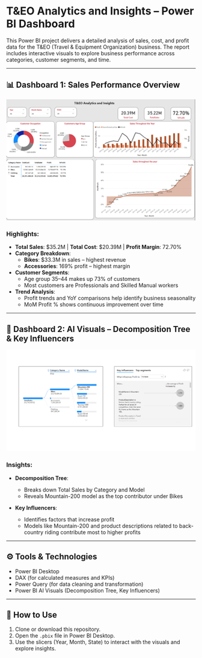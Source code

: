 # T&EO Analytics and Insights – Power BI Dashboard

This Power BI project delivers a detailed analysis of sales, cost, and profit data for the T&EO (Travel & Equipment Organization) business. The report includes interactive visuals to explore business performance across categories, customer segments, and time.

---

## 📊 Dashboard 1: Sales Performance Overview

![image alt](https://github.com/Sujan17-dulal/Sales-Dashboard---PowerBi/blob/main/T%26EO%20Analytics%20pic.png)

### Highlights:
- **Total Sales**: $35.2M | **Total Cost**: $20.39M | **Profit Margin**: 72.70%
- **Category Breakdown**:
  - **Bikes**: $33.3M in sales – highest revenue
  - **Accessories**: 169% profit – highest margin
- **Customer Segments**:
  - Age group 35–44 makes up 73% of customers
  - Most customers are Professionals and Skilled Manual workers
- **Trend Analysis**:
  - Profit trends and YoY comparisons help identify business seasonality
  - MoM Profit % shows continuous improvement over time

---

## 🤖 Dashboard 2: AI Visuals – Decomposition Tree & Key Influencers

![image alt](https://github.com/Sujan17-dulal/Sales-Dashboard---PowerBi/blob/main/AI%20Visuals%20Pic.png)

### Insights:
- **Decomposition Tree**:
  - Breaks down Total Sales by Category and Model
  - Reveals Mountain-200 model as the top contributor under Bikes

- **Key Influencers**:
  - Identifies factors that increase profit
  - Models like Mountain-200 and product descriptions related to back-country riding contribute most to higher profits

---

## ⚙️ Tools & Technologies

- Power BI Desktop  
- DAX (for calculated measures and KPIs)  
- Power Query (for data cleaning and transformation)  
- Power BI AI Visuals (Decomposition Tree, Key Influencers)

---

## 🚀 How to Use

1. Clone or download this repository.
2. Open the `.pbix` file in Power BI Desktop.
3. Use the slicers (Year, Month, State) to interact with the visuals and explore insights.

